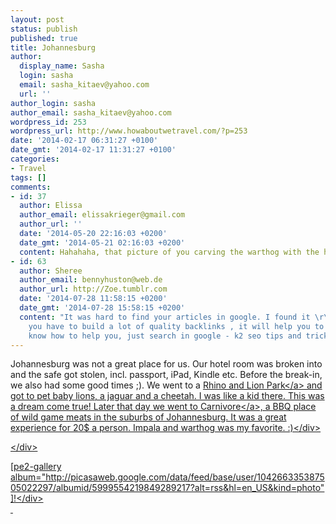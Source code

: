 ```yaml
---
layout: post
status: publish
published: true
title: Johannesburg
author:
  display_name: Sasha
  login: sasha
  email: sasha_kitaev@yahoo.com
  url: ''
author_login: sasha
author_email: sasha_kitaev@yahoo.com
wordpress_id: 253
wordpress_url: http://www.howaboutwetravel.com/?p=253
date: '2014-02-17 06:31:27 +0100'
date_gmt: '2014-02-17 11:31:27 +0100'
categories:
- Travel
tags: []
comments:
- id: 37
  author: Elissa
  author_email: elissakrieger@gmail.com
  author_url: ''
  date: '2014-05-20 22:16:03 +0200'
  date_gmt: '2014-05-21 02:16:03 +0200'
  content: Hahahaha, that picture of you carving the warthog with the hat! Love you!
- id: 63
  author: Sheree
  author_email: bennyhuston@web.de
  author_url: http://Zoe.tumblr.com
  date: '2014-07-28 11:58:15 +0200'
  date_gmt: '2014-07-28 15:58:15 +0200'
  content: "It was hard to find your articles in google. I found it \r\non 12 position,
    you have to build a lot of quality backlinks , it will help you to increase traffic.\r\n\r\nI
    know how to help you, just search in google - k2 seo tips and tricks"
---
```

<p><!--?xml version="1.0" encoding="UTF-8" standalone="no"?--></p>
<div>Johannesburg was not a great place for us. Our hotel room was broken into and the safe got stolen, incl. passport, iPad, Kindle etc. Before the break-in, we also had some good times ;). We went to a <a href="http:&#47;&#47;www.rhinolion.co.za&#47;">Rhino and Lion Park<&#47;a>&nbsp;and got to pet baby lions, a jaguar and a cheetah. I was like a kid there. This was a dream come true! Later that day we went to <a href="http:&#47;&#47;www.carnivore.co.za">Carnivore<&#47;a>, a BBQ place of wild game meats in the suburbs of Johannesburg. It was a great experience for 20$ a person.&nbsp;Impala and warthog was my favorite. :)<&#47;div></p>
<div><&#47;div></p>
<div>[pe2-gallery album="http:&#47;&#47;picasaweb.google.com&#47;data&#47;feed&#47;base&#47;user&#47;104266335387505022297&#47;albumid&#47;5999554219849289217?alt=rss&amp;hl=en_US&amp;kind=photo" ]!<&#47;div><br />
&nbsp;</p>
